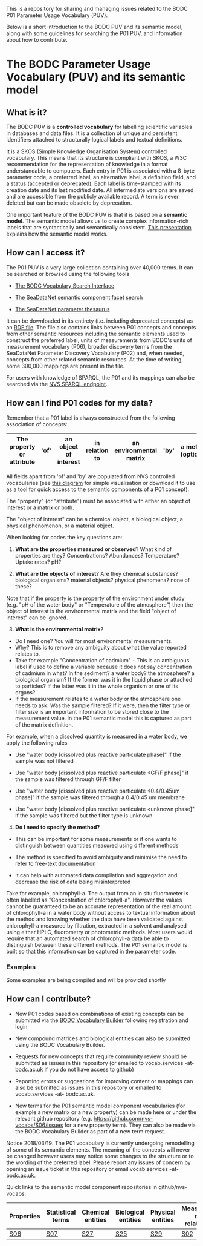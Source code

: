 This is a repository for sharing and managing issues related to the BODC P01 Parameter Usage Vocabulary (PUV).

Below is a short introduction to the BODC PUV and its semantic model, along with some guidelines for searching the P01 PUV, and information about how to contribute.

# The BODC Parameter Usage Vocabulary (PUV) and its semantic model

## What is it?

The BODC PUV is a **controlled vocabulary** for labelling scientific variables in databases and data files. It is a collection of unique and persistent identifiers attached to structurally logical labels and textual definitions.

It is a SKOS (Simple Knowledge Organisation System) controlled vocabulary. This means that its structure is compliant with SKOS, a W3C recommendation for the representation of knowledge in a format understandable to computers. Each entry in P01 is associated with a 8-byte parameter code, a preferred label, an alternative label, a definition field, and a status (accepted or deprecated). Each label is time-stamped with its creation date and its last modified date. All intermediate versions are saved and are accessible from the publicly available record. A term is never deleted but can be made obsolete by deprecation.

One important feature of the BODC PUV is that it is based on a **semantic model**. The semantic model allows us to create complex information-rich labels that are syntactically and semantically consistent. [This presentation](https://github.com/nvs-vocabs/P01/blob/master/The_BODC_P01_PUV_semantic_model_Aug2019.pdf) explains how the semantic model works.

## How can I access it?

The P01 PUV is a very large collection containing over 40,000 terms. It can be searched or browsed using the following tools

- [The BODC Vocabulary Search Interface](https://www.bodc.ac.uk/resources/vocabularies/vocabulary_search/p01/)

- [The SeaDataNet semantic component facet search](http://seadatanet.maris2.nl/bandit/browse_step.php)

- [The SeaDataNet parameter thesaurus](http://seadatanet.maris2.nl/v_bodc_vocab_v2/vocab_relations.asp?lib=P08)

It can be downloaded in its entirety (i.e. including deprecated concepts) as an [RDF file](http://vocab.nerc.ac.uk/collection/P01). The file also contains links between P01 concepts and concepts from other semantic resources including the semantic elements used to construct the preferred label, units of measurements from BODC's units of measurement vocabulary (P06), broader discovery terms from the SeaDataNet Parameter Discovery Vocabulary (P02) and, when needed, concepts from other related semantic resources. At the time of writing, some 300,000 mappings are present in the file.

For users with knowledge of SPARQL, the P01 and its mappings can also be searched via the [NVS SPARQL endpoint](https://vocab.nerc.ac.uk/sparql/).

## How can I find P01 codes for my data?

Remember that a P01 label is always constructed from the following association of concepts:

|The property or attribute | 'of' | an object of interest | in relation to | an environmental matrix | 'by' | a method (optional)|
|--------------------------|------|-----------------------|----------------|-------------------------|------|--------------------|


All fields apart from 'of' and 'by' are populated from NVS controlled vocabularies (see [this diagram](https://github.com/nvs-vocabs/P01/blob/master/P01_wheel.pdf) for simple visualisation or download it to use as a tool for quick access to the semantic components of a P01 concept).

The "property" (or "attribute") must be associated with either an object of interest or a matrix or both.

The "object of interest" can be a chemical object, a biological object, a physical phenomenon, or a material object. 

When looking for codes the key questions are:

1. **What are the properties measured or observed**?
What kind of properties are they? Concentrations? Abundances? Temperature? Uptake rates? pH?

2. **What are the objects of interest**? 
Are they chemical substances? biological organisms? material objects? physical phenomena? none of these?

Note that if the property is the property of the environment under study (e.g. "pH of the water body" or "Temperature of the atmosphere") then the object of interest is the environmental matrix and the field "object of interest" can be ignored.

3. **What is the environmental matrix**?
- Do I need one? You will for most environmental measurements.
- Why? This is to remove any ambiguity about what the value reported relates to.
- Take for example "Concentration of cadmium" - This is an ambiguous label if used to define a variable because it does not say concentration of cadmium in what? In the sediment? a water body? the atmosphere? a biological organism? If the former was it in the liquid phase or attached to particles? If the latter was it in the whole organism or one of its organs? 
- If the measurement relates to a water body or the atmosphere one needs to ask: Was the sample filtered? If it were, then the filter type or filter size is an important information to be stored close to the measurement value. In the P01 semantic model this is captured as part of the matrix definition. 

For example, when a dissolved quantity is measured in a water body, we apply the following rules

- Use "water body [dissolved plus reactive particulate phase]" if the sample was not filtered

- Use "water body [dissolved plus reactive particulate <GF/F phase]" if the sample was filtered through GF/F filter

- Use "water body [dissolved plus reactive particulate <0.4/0.45um phase]" if the sample was filtered through a 0.4/0.45 um membrane

- Use "water body [dissolved plus reactive particulate <unknown phase]" if the sample was filtered but the filter type is unknown.


4. **Do I need to specify the method?**
- This can be important for some measurements or if one wants to distinguish between quantities measured using different methods

- The method is specified to avoid ambiguity and minimise the need to refer to free-text documentation

- It can help with automated data compilation and aggregation and decrease the risk of data being misinterpreted

Take for example, chlorophyll-a. The output from an in situ fluorometer is often labelled as "Concentration of chlorophyll-a". However the values cannot be guaranteed to be an accurate representation of the real amount of chlorophyll-a in a water body without access to textual information about the method and knowing whether the data have been validated against chlorophyll-a measured by filtration, extracted in a solvent and analysed using either HPLC, fluorometry or photometric methods. Most users would require that an automated search of chlorophyll-a data be able to distinguish between these different methods. The P01 semantic model is built so that this information can be captured in the parameter code.

### Examples
Some examples are being compiled and will be provided shortly

## How can I contribute?
- New P01 codes based on combinations of existing concepts can be submitted via the [BODC Vocabulary Builder](https://www.bodc.ac.uk/resources/vocabularies/vocabulary_builder/) following registration and login 

- New compound matrices and biological entities can also be submitted using the BODC Vocabulary Builder.

- Requests for new concepts that require community review should be submitted as issues in this repository (or emailed to vocab.services -at- bodc.ac.uk if you do not have access to github)

- Reporting errors or suggestions for improving content or mappings can also be submitted as issues in this repository or emailed to vocab.services -at- bodc.ac.uk. 

- New terms for the P01 semantic model component vocabularies (for example a new matrix or a new property) can be made here or under the relevant github repository (e.g. https://github.com/nvs-vocabs/S06/issues for a new property term). They can also be made via the BODC Vocabulary Builder as part of a new term request.

Notice 2018/03/19: The P01 vocabulary is currently undergoing remodelling of some of its semantic elements. The meaning of the concepts will never be changed however users may notice some changes to the structure or to the wording of the preferred label. Please report any issues of concern by opening an issue ticket in this repository or email vocab.services -at- bodc.ac.uk.

Quick links to the semantic model component repositories in github/nvs-vocabs:

| Properties | Statistical terms | Chemical entities | Biological entities | Physical entities | Measurement-matrix relationships | Matrices | Sample preparation methods | Analytical methods | Data processing methods |
|-------|-------|-------|-------|-------|-------|------|-------|-------|-------|
| [S06](https://github.com/nvs-vocabs/S06/) | [S07](https://github.com/nvs-vocabs/S07/) | [S27](https://github.com/nvs-vocabs/S27/) | [S25](https://github.com/nvs-vocabs/S25/) |[S29](https://github.com/nvs-vocabs/S29/)|[S02](https://github.com/nvs-vocabs/S02/) | [S26](https://github.com/nvs-vocabs/S26/) | [S03](https://github.com/nvs-vocabs/S23/)| [S04](https://github.com/nvs-vocabs/S04/)|[S05](https://github.com/nvs-vocabs/S05/)|
